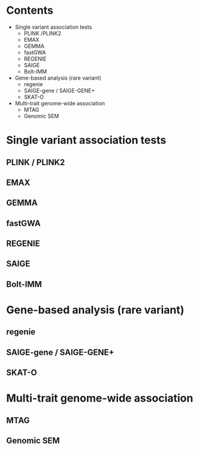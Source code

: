 # Contents
- Single variant association tests
  - PLINK /PLINK2
  - EMAX
  - GEMMA
  - fastGWA
  - REGENIE
  - SAIGE
  - Bolt-lMM
- Gene-based analysis (rare variant)
  - regenie
  - SAIGE-gene / SAIGE-GENE+
  - SKAT-O
- Multi-trait genome-wide association
  - MTAG
  - Genomic SEM
  
# Single variant association tests
## PLINK / PLINK2
## EMAX
## GEMMA
## fastGWA
## REGENIE
## SAIGE
## Bolt-lMM
# Gene-based analysis (rare variant)
## regenie
## SAIGE-gene / SAIGE-GENE+
## SKAT-O
# Multi-trait genome-wide association
## MTAG
## Genomic SEM
